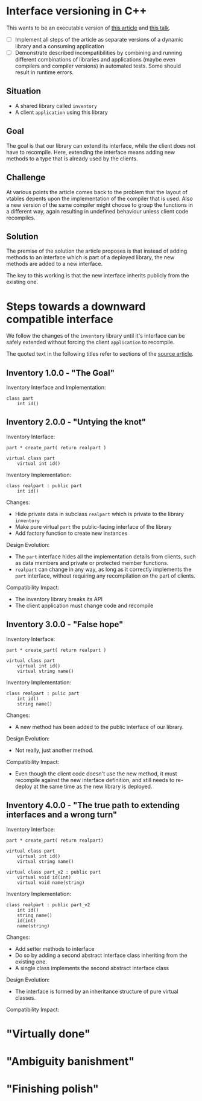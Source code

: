 # Interface versioning in C++

This wants to be an executable version of [this article](https://accu.org/index.php/journals/1718) and [this talk](https://www.slideshare.net/skillsmatter/cpp-ver-talk).

* [ ] Implement all steps of the article as separate versions of a dynamic library and a consuming application
* [ ] Demonstrate described incompatibilities by combining and running different combinations of libraries and applications (maybe even compilers and compiler versions) in automated tests. Some should result in runtime errors.

## Situation

* A shared library called `inventory`
* A client `application` using this library

## Goal

The goal is that our library can extend its interface, while the client does not have to recompile. Here, extending the interface means adding new methods to a type that is already used by the clients.

## Challenge

At various points the article comes back to the problem that the layout of vtables depents upon the implementation of the compiler that is used. Also a new version of the same compiler might choose to group the functions in a different way, again resulting in undefined behaviour unless client code recompiles.

## Solution

The premise of the solution the article proposes is that instead of adding methods to an interface which is part of a deployed library, the new methods are added to a new interface.

The key to this working is that the new interface inherits publicly from the existing one.

# Steps towards a downward compatible interface

We follow the changes of the `inventory` library until it's interface can be safely extended without forcing the client `application` to recompile.

The quoted text in the following titles refer to sections of the [source article](https://accu.org/index.php/journals/1718).

## Inventory 1.0.0 - "The Goal"

Inventory Interface and Implementation:

    class part
        int id()

## Inventory 2.0.0 - "Untying the knot"

Inventory Interface:

    part * create_part( return realpart )
 
    virtual class part
        virtual int id()

Inventory Implementation:

    class realpart : public part
        int id()


Changes:
* Hide private data in subclass `realpart` which is private to the library `inventory`
* Make pure virtual `part` the public-facing interface of the library
* Add factory function to create new instances

Design Evolution:
* The `part` interface hides all the implementation details from clients, such as data members and private or protected member functions.
* `realpart` can change in any way, as long as it correctly implements the `part` interface, without requiring any recompilation on the part of clients.

Compatibility Impact:
* The inventory library breaks its API
* The client application must change code and recompile


## Inventory 3.0.0 - "False hope"

Inventory Interface:

    part * create_part( return realpart )

    virtual class part
        virtual int id()
        virtual string name()

Inventory Implementation:

    class realpart : pulic part
        int id()
        string name()


Changes:
* A new method has been added to the public interface of our library.

Design Evolution:
* Not really, just another method.

Compatibility Impact:
* Even though the client code doesn't use the new method, it must recompile against the new interface definition, and still needs to re-deploy at the same time as the new library is deployed.


## Inventory 4.0.0 - "The true path to extending interfaces and a wrong turn"

Inventory Interface:

    part * create_part( return realpart)
    
    virtual class part  
        virtual int id()
        virtual string name()

    virtual class part_v2 : public part  
        virtual void id(int)  
        virtual void name(string)  

Inventory Implementation:

    class realpart : public part_v2
        int id()
        string name()
        id(int)
        name(string)

Changes:
* Add setter methods to interface
* Do so by adding a second abstract interface class inheriting from the existing one.
* A single class implements the second abstract interface class

Design Evolution:
* The interface is formed by an inheritance structure of pure virtual classes.

Compatibility Impact:

# "Virtually done"

# "Ambiguity banishment"

# "Finishing polish"

